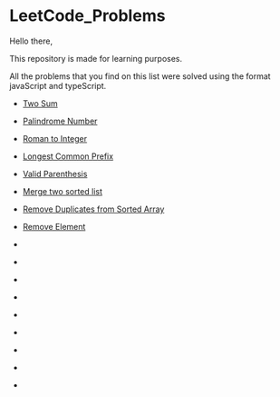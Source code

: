 # LeetCode_Problems

Hello there, 

This repository is made for learning purposes.

All the problems that you find on this list were solved using the format javaScript and typeScript.


* [Two Sum](https://gist.github.com/suca19/2f95a2958168c6ce01e91061cbe3fa14)
* [Palindrome Number](https://gist.github.com/suca19/e42d1af01b9543bae3a045d7019be95a)
* [Roman to Integer](https://gist.github.com/suca19/43aa447da83bd51190d8709e0dcdba18)
* [Longest Common Prefix](https://gist.github.com/suca19/3910e9b896241f5df0af326a3ed75972)
* [Valid Parenthesis](https://gist.github.com/251d0b765a9aa46a9d20be16181ae816.git)
* [Merge two sorted list](https://gist.github.com/suca19/91d35434ef11af20447a7c490a188793)
* [Remove Duplicates from Sorted Array](https://gist.github.com/7d53b088709be3d28c4ae1334efbb3b0.git)
* [Remove Element](https://gist.github.com/022a38ae512da6e321bc28c0842c6eb1.git)
* []()
* []()
* []()
* []()
* []()
* []()
* []()
* []()

* 
